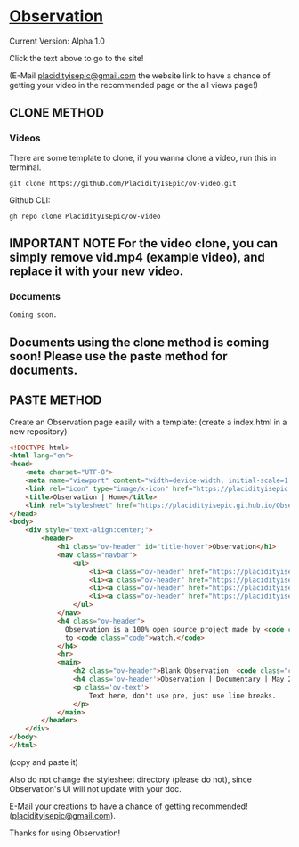 <h1><a target='_blank' href='https://placidityisepic.github.io/Observation/index.html'>Observation</a></h1>
Current Version: Alpha 1.0

Click the text above to go to the site!

(E-Mail placidityisepic@gmail.com the website link to have a chance of getting your video in the recommended page or the all views page!)

## CLONE METHOD

### Videos
There are some template to clone, if you wanna clone a video, run this in terminal.
 ```console
 git clone https://github.com/PlacidityIsEpic/ov-video.git
 ```

Github CLI:
```console
gh repo clone PlacidityIsEpic/ov-video
```
IMPORTANT NOTE
For the video clone, you can simply remove vid.mp4 (example video), and replace it with your new video.
---------------------------

### Documents
```console
Coming soon.
```
Documents using the clone method is coming soon! Please use the paste method for documents.
---------------------------

## PASTE METHOD

Create an Observation page easily with a template:
(create a index.html in a new repository)
```html
<!DOCTYPE html>
<html lang="en">
<head>
    <meta charset="UTF-8">
    <meta name="viewport" content="width=device-width, initial-scale=1.0">
    <link rel="icon" type="image/x-icon" href="https://placidityisepic.github.io/Observation/misc/ov-icon.png">
    <title>Observation | Home</title>
    <link rel="stylesheet" href="https://placidityisepic.github.io/Observation/style.css">
</head>
<body>
    <div style="text-align:center;">
        <header>
            <h1 class="ov-header" id="title-hover">Observation</h1>
            <nav class="navbar">
                <ul>
                    <li><a class="ov-header" href="https://placidityisepic.github.io/Observation/index.html">Home</a></li>
                    <li><a class="ov-header" href="https://placidityisepic.github.io/Observation/about.html">About</a></li>
                    <li><a class="ov-header" href="https://placidityisepic.github.io/Observation/videos.html">Videos</a></li>
                    <li><a class="ov-header" href="https://placidityisepic.github.io/Observation/contact.html">Contact</a></li>
                </ul>
            </nav>
            <h4 class="ov-header">
              Observation is a 100% open source project made by <code class="code">PlacidityIsEpic</code> and <code class="code">69digital</code>! There are lots of videos
              to <code class="code">watch.</code>
            </h4>
            <hr>
            <main>
                <h2 class="ov-header">Blank Observation  <code class="code">Template</code></h2>
                <h4 class='ov-header'>Observation | Documentary | May 21, 2024</h4>
                <p class='ov-text'>
                    Text here, don't use pre, just use line breaks.
                </p>
            </main>
        </header>
    </div>
</body>
</html>
```
(copy and paste it)

Also do not change the stylesheet directory (please do not), since Observation's UI will not update with your doc.

E-Mail your creations to have a chance of getting recommended! (placidityisepic@gmail.com).

Thanks for using Observation!
